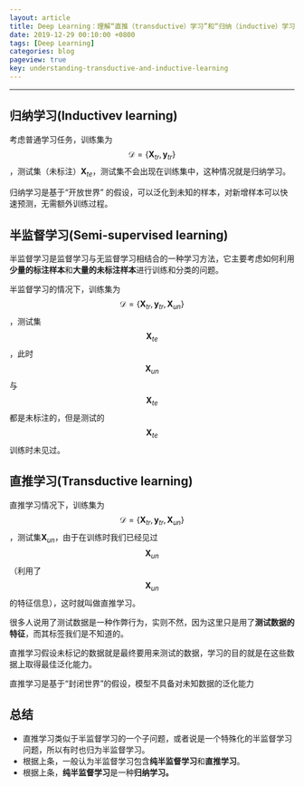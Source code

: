 ```yaml
---
layout: article
title: Deep Learning：理解“直推（transductive）学习”和“归纳（inductive）学习” 等
date: 2019-12-29 00:10:00 +0800
tags: [Deep Learning]
categories: blog
pageview: true
key: understanding-transductive-and-inductive-learning
---
```




------



## 归纳学习(Inductivev learning)

考虑普通学习任务，训练集为$$
\mathcal{D}=\left\{\mathbf{X}_{t r}, \mathbf{y}_{t r}\right\}
$$，测试集（未标注）$\mathbf{X}_{t e}$，测试集不会出现在训练集中，这种情况就是归纳学习。

归纳学习是基于“开放世界” 的假设，可以泛化到未知的样本，对新增样本可以快速预测，无需额外训练过程。



## 半监督学习(Semi-supervised learning)

半监督学习是监督学习与无监督学习相结合的一种学习方法，它主要考虑如何利用**少量的标注样本**和**大量的未标注样本**进行训练和分类的问题。

半监督学习的情况下，训练集为$$
\mathcal{D}=\left\{\mathbf{X}_{t r}, \mathbf{y}_{t r}, \mathbf{X}_{un}\right\}
$$，测试集$$\mathbf{X}_{t e}
$$，此时$$\mathbf{X}_{un}$$与$$\mathbf{X}_{t e}$$都是未标注的，但是测试的$$\mathbf{X}_{t e}$$训练时未见过。



## 直推学习(Transductive learning)

直推学习情况下，训练集为$$
\mathcal{D}=\left\{\mathbf{X}_{t r}, \mathbf{y}_{t r}, \mathbf{X}_{un}\right\}
$$，测试集$\mathbf{X}_{un}$，由于在训练时我们已经见过$$\mathbf{X}_{un}$$（利用了$$\mathbf{X}_{un}$$的特征信息），这时就叫做直推学习。

很多人说用了测试数据是一种作弊行为，实则不然，因为这里只是用了**测试数据的特征**，而其标签我们是不知道的。

直推学习假设未标记的数据就是最终要用来测试的数据，学习的目的就是在这些数据上取得最佳泛化能力。

直推学习是基于“封闭世界”的假设，模型不具备对未知数据的泛化能力



## 总结

- 直推学习类似于半监督学习的一个子问题，或者说是一个特殊化的半监督学习问题，所以有时也归为半监督学习。
- 根据上条，一般认为半监督学习包含**纯半监督学习**和**直推学习**。
- 根据上条，**纯半监督学习**是一种**归纳学习。**

